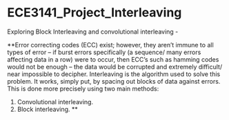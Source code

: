 # ECE3141_Project_Interleaving
Exploring Block Interleaving and convolutional interleaving - 

**Error correcting codes (ECC) exist; however, they aren’t immune to all types of error – if burst errors specifically (a sequence/ many errors affecting data in a row) were to occur, then ECC’s such as hamming codes would not be enough – the data would be corrupted and extremely difficult/ near impossible to decipher. Interleaving is the algorithm used to solve this problem. It works, simply put, by spacing out blocks of data against errors. This is done more precisely using two main methods:
1.	Convolutional interleaving.
2.	Block interleaving.
**
